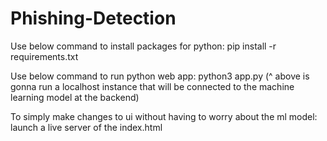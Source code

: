 # Phishing-Detection

Use below command to install packages for python:
pip install -r requirements.txt

Use below command to run python web app:
python3 app.py
(^ above is gonna run a localhost instance that will be connected to the machine learning model at the backend)

To simply make changes to ui without having to worry about the ml model: 
launch a live server of the index.html

